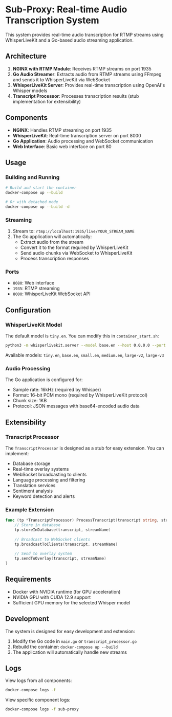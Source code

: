 # Sub-Proxy: Real-time Audio Transcription System

This system provides real-time audio transcription for RTMP streams using WhisperLiveKit and a Go-based audio streaming application.

## Architecture

1. **NGINX with RTMP Module**: Receives RTMP streams on port 1935
2. **Go Audio Streamer**: Extracts audio from RTMP streams using FFmpeg and sends it to WhisperLiveKit via WebSocket
3. **WhisperLiveKit Server**: Provides real-time transcription using OpenAI's Whisper models
4. **Transcript Processor**: Processes transcription results (stub implementation for extensibility)

## Components

- **NGINX**: Handles RTMP streaming on port 1935
- **WhisperLiveKit**: Real-time transcription server on port 8000
- **Go Application**: Audio processing and WebSocket communication
- **Web Interface**: Basic web interface on port 80

## Usage

### Building and Running

```bash
# Build and start the container
docker-compose up --build

# Or with detached mode
docker-compose up --build -d
```

### Streaming

1. Stream to: `rtmp://localhost:1935/live/YOUR_STREAM_NAME`
2. The Go application will automatically:
   - Extract audio from the stream
   - Convert it to the format required by WhisperLiveKit
   - Send audio chunks via WebSocket to WhisperLiveKit
   - Process transcription responses

### Ports

- `8080`: Web interface
- `1935`: RTMP streaming
- `8000`: WhisperLiveKit WebSocket API

## Configuration

### WhisperLiveKit Model

The default model is `tiny.en`. You can modify this in `container_start.sh`:

```bash
python3 -m whisperlivekit.server --model base.en --host 0.0.0.0 --port 8000 &
```

Available models: `tiny.en`, `base.en`, `small.en`, `medium.en`, `large-v2`, `large-v3`

### Audio Processing

The Go application is configured for:
- Sample rate: 16kHz (required by Whisper)
- Format: 16-bit PCM mono (required by WhisperLiveKit protocol)
- Chunk size: 1KB
- Protocol: JSON messages with base64-encoded audio data

## Extensibility

### Transcript Processor

The `TranscriptProcessor` is designed as a stub for easy extension. You can implement:

- Database storage
- Real-time overlay systems
- WebSocket broadcasting to clients
- Language processing and filtering
- Translation services
- Sentiment analysis
- Keyword detection and alerts

### Example Extension

```go
func (tp *TranscriptProcessor) ProcessTranscript(transcript string, streamName string) {
    // Store in database
    tp.storeInDatabase(transcript, streamName)
    
    // Broadcast to WebSocket clients
    tp.broadcastToClients(transcript, streamName)
    
    // Send to overlay system
    tp.sendToOverlay(transcript, streamName)
}
```

## Requirements

- Docker with NVIDIA runtime (for GPU acceleration)
- NVIDIA GPU with CUDA 12.9 support
- Sufficient GPU memory for the selected Whisper model

## Development

The system is designed for easy development and extension:

1. Modify the Go code in `main.go` or `transcript_processor.go`
2. Rebuild the container: `docker-compose up --build`
3. The application will automatically handle new streams

## Logs

View logs from all components:

```bash
docker-compose logs -f
```

View specific component logs:

```bash
docker-compose logs -f sub-proxy
```
